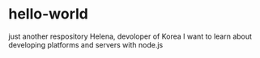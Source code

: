 # hello-world
just another respository
Helena, devoloper of Korea
I want to learn about developing platforms and servers with node.js
